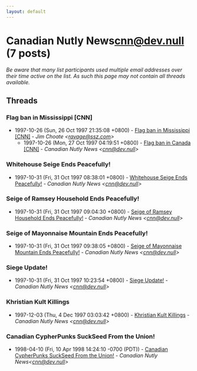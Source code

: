 ```yaml
---
layout: default
---
```


# Canadian Nutly News<cnn@dev.null> (7 posts)

_Be aware that many list participants used multiple email addresses over their time active on the list. As such this page may not contain all threads available._

## Threads

### Flag ban in Mississippi [CNN]
+ 1997-10-26 (Sun, 26 Oct 1997 21:35:08 +0800) - [Flag ban in Mississippi [CNN]](/archive/1997/10/0c3f2b4639eef4fe7486e7be9508c6094889a1294bc09f6f0f38f8438f6927d6) - _Jim Choate \<ravage@ssz.com\>_
  + 1997-10-26 (Mon, 27 Oct 1997 04:19:51 +0800) - [Flag ban in Canada [CNN]](/archive/1997/10/04b249fc6618579ac29ec67a65253a9593c8f1457cc31878032483cac8d06451) - _Canadian Nutly News \<cnn@dev.null\>_

### Whitehouse Seige Ends Peacefully!
+ 1997-10-31 (Fri, 31 Oct 1997 08:38:01 +0800) - [Whitehouse Seige Ends Peacefully!](/archive/1997/10/ab9c1b178bc7be4365b469e714537c59c14d88cb61480804ab37f2b301f3920b) - _Canadian Nutly News \<cnn@dev.null\>_

### Seige of Ramsey Household Ends Peacefully!
+ 1997-10-31 (Fri, 31 Oct 1997 09:04:30 +0800) - [Seige of Ramsey Household Ends Peacefully!](/archive/1997/10/160bf3c6e795668c020925cb9dea38bcfe7ca4ef0c3ca4154c5dca48dd2f2c20) - _Canadian Nutly News \<cnn@dev.null\>_

### Seige of Mayonnaise Mountain Ends Peacefully!
+ 1997-10-31 (Fri, 31 Oct 1997 09:38:05 +0800) - [Seige of Mayonnaise Mountain Ends Peacefully!](/archive/1997/10/da0622d91ccf4da5e52694c266841ad5dd227d08ae9d22bc4a1901e046673e89) - _Canadian Nutly News \<cnn@dev.null\>_

### Siege Update!
+ 1997-10-31 (Fri, 31 Oct 1997 10:23:54 +0800) - [Siege Update!](/archive/1997/10/3c34439543010baf4830633cc03e126b54b8265091f5cc31bd1afa51c98aef64) - _Canadian Nutly News \<cnn@dev.null\>_

### Khristian Kult Killings
+ 1997-12-03 (Thu, 4 Dec 1997 03:03:42 +0800) - [Khristian Kult Killings](/archive/1997/12/f68f3fa98cf8f2302eed42e8116f0e588b691771953ec0b01d12ea6af016818c) - _Canadian Nutly News \<cnn@dev.null\>_

### Canadian CypherPunks SuckSeed From the Union!
+ 1998-04-10 (Fri, 10 Apr 1998 14:24:10 -0700 (PDT)) - [Canadian CypherPunks SuckSeed From the Union!](/archive/1998/04/1819ab5abfd1d09784fcb0c5b3835ad70c00b29e73c20147f159fba6a6128815) - _Canadian Nutly News\<cnn@dev.null\>_

